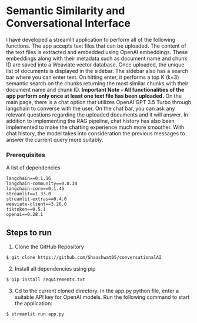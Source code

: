 
# Semantic Similarity and Conversational Interface

I have developed a streamlit application to perform all of the following functions. The app accepts text files that can be uploaded. The content of the text files is extracted and embedded using OpenAI embeddings. These embeddings along with their metadata such as document name and chunk ID are saved into a Weaviate vector database. Once uploaded, the unique list of documents is displayed in the sidebar. The sidebar also has a search bar where you can enter text. On hitting enter, it performs a top K (k=3) semantic search  on the chunks returning the most similar chunks with their document name and chunk ID.
**Important Note - All functionalities of the app perform only once at least one text file has been uploaded.** On the main page, there is a chat option that utilizes OpenAI GPT 3.5 Turbo through langchain to converse with the user. On the chat bar, you can ask any relevant questions regarding the uploaded documents and it will answer. In addition to implementing the RAG pipeline, chat history has also been implemented to make the chatting experience much more smoother. With chat history, the model takes into consideration the previous messages to answer the current query more suitably.
 
 
### Prerequisites

A list of dependencies
```
langchain==0.1.16
langchain-community==0.0.34
langchain-core==0.1.46
streamlit==1.33.0
streamlit-extras==0.4.0
weaviate-client==3.26.0
tiktoken==0.5.1
openai==0.28.1
```

## Steps to run

1. Clone the GitHub Repository
```bash
$ git clone https://github.com/Shaashwat05/conversationalAI
```
2. Install all dependencies using pip
```bash
$ pip install requirements.txt
```
3. Cd to the current cloned directory. In the app.py python file, enter a suitable API key for OpenAI models. Run the following command to start the application:
```bash
$ streamlit run app.py
```

